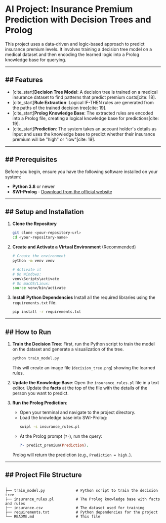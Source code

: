 # AI Project: Insurance Premium Prediction with Decision Trees and Prolog

This project uses a data-driven and logic-based approach to predict insurance premium levels. It involves training a decision tree model on a medical dataset and then encoding the learned logic into a Prolog knowledge base for querying.

---
## ## Features

* [cite_start]**Decision Tree Model**: A decision tree is trained on a medical insurance dataset to find patterns that predict premium costs[cite: 18].
* [cite_start]**Rule Extraction**: Logical IF-THEN rules are generated from the paths of the trained decision tree[cite: 19].
* [cite_start]**Prolog Knowledge Base**: The extracted rules are encoded into a Prolog file, creating a logical knowledge base for predictions[cite: 19].
* [cite_start]**Prediction**: The system takes an account holder's details as input and uses the knowledge base to predict whether their insurance premium will be "high" or "low"[cite: 19].

---
## ## Prerequisites

Before you begin, ensure you have the following software installed on your system:

* **Python 3.8** or newer
* **SWI-Prolog** - [Download from the official website](https://www.swi-prolog.org/)

---
## ## Setup and Installation

1.  **Clone the Repository**
    ```bash
    git clone <your-repository-url>
    cd <your-repository-name>
    ```

2.  **Create and Activate a Virtual Environment** (Recommended)
    ```bash
    # Create the environment
    python -m venv venv

    # Activate it
    # On Windows:
    venv\Scripts\activate
    # On macOS/Linux:
    source venv/bin/activate
    ```

3.  **Install Python Dependencies**
    Install all the required libraries using the `requirements.txt` file.
    ```bash
    pip install -r requirements.txt
    ```

---
## ## How to Run

1.  **Train the Decision Tree**: First, run the Python script to train the model on the dataset and generate a visualization of the tree.
    ```bash
    python train_model.py
    ```
    This will create an image file (`decision_tree.png`) showing the learned rules.

2.  **Update the Knowledge Base**: Open the `insurance_rules.pl` file in a text editor. Update the **facts** at the top of the file with the details of the person you want to predict.

3.  **Run the Prolog Prediction**:
    * Open your terminal and navigate to the project directory.
    * Load the knowledge base into SWI-Prolog:
        ```bash
        swipl -s insurance_rules.pl
        ```
    * At the Prolog prompt (`?-`), run the query:
        ```prolog
        ?- predict_premium(Prediction).
        ```
    Prolog will return the prediction (e.g., `Prediction = high.`).

---
## ## Project File Structure

```
.
├── train_model.py              # Python script to train the decision tree
├── insurance_rules.pl          # The Prolog knowledge base with facts and rules
├── insurance.csv               # The dataset used for training
├── requirements.txt            # Python dependencies for the project
└── README.md                   # This file
```
